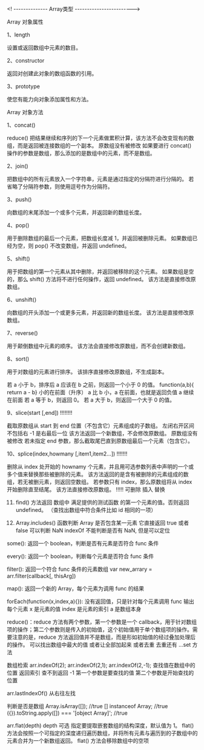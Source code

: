 <! --------------  Array类型 ------------------------>

Array 对象属性

1、length

设置或返回数组中元素的数目。

2、constructor

返回对创建此对象的数组函数的引用。

3、prototype

使您有能力向对象添加属性和方法。

Array 对象方法

1、concat()

reduce() 把结果继续和序列的下一个元素做累积计算，该方法不会改变现有的数组，而是返回被连接数组的一个副本。   原数组没有被修改
如果要进行 concat() 操作的参数是数组，那么添加的是数组中的元素，而不是数组。

2、join()

把数组中的所有元素放入一个字符串，元素是通过指定的分隔符进行分隔的。
若省略了分隔符参数，则使用逗号作为分隔符。

3、push()

向数组的末尾添加一个或多个元素，并返回新的数组长度。

4、pop()

用于删除数组的最后一个元素，把数组长度减 1，并返回被删除元素。
如果数组已经为空，则 pop() 不改变数组，并返回 undefined。

5、shift()

用于把数组的第一个元素从其中删除，并返回被移除的这个元素。
如果数组是空的，那么 shift() 方法将不进行任何操作，返回 undefined。
该方法是直接修改原数组。

6、unshift()

向数组的开头添加一个或更多元素，并返回新的数组长度。
该方法是直接修改原数组。

7、reverse()

用于颠倒数组中元素的顺序。
该方法会直接修改原数组，而不会创建新数组。

8、sort()

用于对数组的元素进行排序。
该排序直接修改原数组，不生成副本。

若 a 小于 b，排序后 a 应该在 b 之前，则返回一个小于 0 的值。  function(a,b){ return a - b} 小的在前面（升序） a 比 b 小，a 在前面，也就是返回负值 a 继续在前面
若 a 等于 b，则返回 0。
若 a 大于 b，则返回一个大于 0 的值。

9、slice(start [,end])  !!!!!!!!

截取原数组从 start 到 end 位置（不包含它）元素组成的子数组。  左闭右开区间 不包括右  -1 是右最后一位
该方法返回一个新数组，不会修改原数组。                 原数组没有被修改
若未指定 end 参数，那么截取尾巴直到原数组最后一个元素（包含它）。

10、splice(index,howmany [,item1,item2...])  !!!!!!!

删除从 index 处开始的 hownamy 个元素，并且用可选参数列表中声明的一个或多个值来替换那些被删除的元素。
该方法返回的是含有被删除的元素组成的数组，若无被删元素，则返回空数组。
若参数只有 index，那么原数组将从 index 开始删除直至结尾。
该方法直接修改原数组。  !!!!!   可删除 插入 替换

11. find() 方法返回 数组中 满足提供的测试函数 的第一个元素的值。否则返回 undefined。 （查找出数组中符合条件比如 id 相同的一项）

12. Array.includes() 函数判断 Array 是否包含某一元素 它直接返回 true 或者 false 可以判断 NaN  indexOf 不能判断是否有 NaN, 但是可以定位

some(): 返回一个 boolean，判断是否有元素是否符合 func 条件

every(): 返回一个 boolean，判断每个元素是否符合 func 条件

filter(): 返回一个符合 func 条件的元素数组 var new_arrary = arr.filter(callback[, thisArg])

map(): 返回一个新的 Array，每个元素为调用 func 的结果

forEach(function(x,index,a){}): 没有返回值，只是针对每个元素调用 func        输出每个元素
x 是元素的值  index 是元素的索引  a 是数组本身

reduce()：reduce 方法有两个参数，第一个参数是一个 callback，用于针对数组项的操作；第二个参数则是传入的初始值，这个初始值用于单个数组项的操作。需要注意的是，reduce 方法返回值并不是数组，而是形如初始值的经过叠加处理后的操作。
可以找出数组中最大的值  或者让全部加起来   或者去重 去重还有 ...set 方法

数组检索
arr.indexOf(2);
arr.indexOf(2,1);
arr.indexOf(2,-1);
查找值在数组中的位置 返回索引 查不到返回 -1
第一个参数是要查找的值 第二个参数是开始查找的位置

arr.lastIndexOf()
从右往左找

判断是否是数组
Array.isArray([]);  //true
[] instanceof Array;  //true
({}).toString.apply([]) === '[object Array]';  //true

arr.flat(depth) depth 可选 指定要提取嵌套数组的结构深度，默认值为 1。
flat() 方法会按照一个可指定的深度递归遍历数组，并将所有元素与遍历到的子数组中的元素合并为一个新数组返回。
flat() 方法会移除数组中的空项
